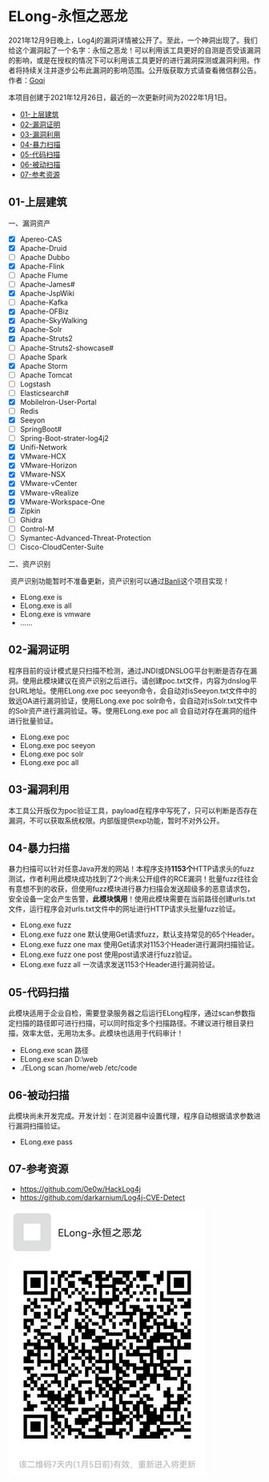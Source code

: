 # ELong-永恒之恶龙

2021年12月9日晚上，Log4j的漏洞详情被公开了。至此，一个神洞出现了。我们给这个漏洞起了一个名字：永恒之恶龙！可以利用该工具更好的自测是否受该漏洞的影响，或是在授权的情况下可以利用该工具更好的进行漏洞探测或漏洞利用。作者将持续关注并逐步公布此漏洞的影响范围。公开版获取方式请查看微信群公告。作者：[Goqi](https://github.com/Goqi)

本项目创建于2021年12月26日，最近的一次更新时间为2022年1月1日。

- [01-上层建筑](https://github.com/Goqi/ELong#01-%E4%B8%8A%E5%B1%82%E5%BB%BA%E7%AD%91)
- [02-漏洞证明](https://github.com/Goqi/ELong#02-%E6%BC%8F%E6%B4%9E%E8%AF%81%E6%98%8E)
- [03-漏洞利用](https://github.com/Goqi/ELong#03-%E6%BC%8F%E6%B4%9E%E5%88%A9%E7%94%A8)
- [04-暴力扫描](https://github.com/Goqi/ELong#04-%E6%9A%B4%E5%8A%9B%E6%89%AB%E6%8F%8F)
- [05-代码扫描](https://github.com/Goqi/ELong#05-%E4%BB%A3%E7%A0%81%E6%89%AB%E6%8F%8F)
- [06-被动扫描](https://github.com/Goqi/ELong#06-%E8%A2%AB%E5%8A%A8%E6%89%AB%E6%8F%8F)
- [07-参考资源]()

## 01-上层建筑

一、漏洞资产
- [x] Apereo-CAS
- [x] Apache-Druid
- [ ] Apache Dubbo
- [x] Apache-Flink
- [ ] Apache Flume
- [ ] Apache-James#
- [x] Apache-JspWiki
- [ ] Apache-Kafka
- [x] Apache-OFBiz
- [x] Apache-SkyWalking
- [x] Apache-Solr
- [x] Apache-Struts2
- [ ] Apache-Struts2-showcase#
- [ ] Apache Spark
- [x] Apache Storm
- [ ] Apache Tomcat
- [ ] Logstash
- [ ] Elasticsearch#
- [x] MobileIron-User-Portal
- [ ] Redis
- [x] Seeyon
- [ ] SpringBoot#
- [ ] Spring-Boot-strater-log4j2
- [x] Unifi-Network
- [x] VMware-HCX
- [x] VMware-Horizon
- [x] VMware-NSX
- [x] VMware-vCenter
- [x] VMware-vRealize
- [x] VMware-Workspace-One
- [x] Zipkin
- [ ] Ghidra
- [ ] Control-M
- [ ] Symantec-Advanced-Threat-Protection
- [ ] Cisco-CloudCenter-Suite

二、资产识别

​	资产识别功能暂时不准备更新，资产识别可以通过[Banli](https://github.com/Goqi/Banli)这个项目实现！

- ELong.exe is
- ELong.exe is all
- ELong.exe is vmware
- ......

## 02-漏洞证明

程序目前的设计模式是只扫描不检测，通过JNDI或DNSLOG平台判断是否存在漏洞。使用此模块建议在资产识别之后进行。请创建poc.txt文件，内容为dnslog平台URL地址。使用ELong.exe poc seeyon命令，会自动对isSeeyon.txt文件中的致远OA进行漏洞验证，使用ELong.exe poc solr命令，会自动对isSolr.txt文件中的Solr资产进行漏洞验证。等。使用ELong.exe poc all 会自动对存在漏洞的组件进行批量验证。

- ELong.exe poc
- ELong.exe poc seeyon
- ELong.exe poc solr
- ELong.exe poc all

## 03-漏洞利用

本工具公开版仅为poc验证工具，payload在程序中写死了，只可以判断是否存在漏洞，不可以获取系统权限。内部版提供exp功能，暂时不对外公开。

## 04-暴力扫描

暴力扫描可以针对任意Java开发的网站！本程序支持**1153个**HTTP请求头的fuzz测试，作者利用此模块成功找到了2个尚未公开组件的RCE漏洞！批量fuzz往往会有意想不到的收获，但使用fuzz模块进行暴力扫描会发送超级多的恶意请求包，安全设备一定会产生告警，**此模块慎用**！使用此模块需要在当前路径创建urls.txt文件，运行程序会对urls.txt文件中的网址进行HTTP请求头批量fuzz验证。

- ELong.exe fuzz
- ELong.exe fuzz one 默认使用Get请求fuzz，默认支持常见的65个Header。
- ELong.exe fuzz one max 使用Get请求对1153个Header进行漏洞扫描验证。
- ELong.exe fuzz one post 使用post请求进行fuzz验证。
- ELong.exe fuzz all 一次请求发送1153个Header进行漏洞验证。

## 05-代码扫描

此模块适用于企业自检，需要登录服务器之后运行ELong程序，通过scan参数指定扫描的路径即可进行扫描，可以同时指定多个扫描路径。不建议进行根目录扫描，效率太低，无用功太多。此模块也适用于代码审计！

- ELong.exe scan 路径
- ELong.exe scan D:\web
- ./ELong scan /home/web /etc/code

## 06-被动扫描

此模块尚未开发完成。开发计划：在浏览器中设置代理，程序自动根据请求参数进行漏洞扫描验证。

- ELong.exe pass 

## 07-参考资源

- https://github.com/0e0w/HackLog4j
- https://github.com/darkarnium/Log4j-CVE-Detect

![](TEMP/wx.png)